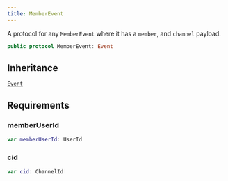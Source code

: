 ```yaml
---
title: MemberEvent
---
```


A protocol for any `MemberEvent` where it has a `member`, and `channel` payload.

``` swift
public protocol MemberEvent: Event 
```

## Inheritance

[`Event`](event.md)

## Requirements

### memberUserId

``` swift
var memberUserId: UserId 
```

### cid

``` swift
var cid: ChannelId 
```
